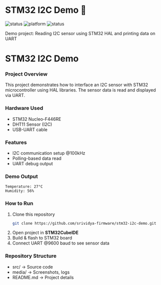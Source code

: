 # STM32 I2C Demo 🚀
![status](https://img.shields.io/badge/status-demo-green)
![platform](https://img.shields.io/badge/platform-STM32-blue)
![status](https://img.shields.io/badge/status-demo-green)


Demo project: Reading I2C sensor using STM32 HAL and printing data on UART

# STM32 I2C Demo

### Project Overview  
This project demonstrates how to interface an I2C sensor with STM32 microcontroller using HAL libraries. The sensor data is read and displayed via UART.

### Hardware Used  
- STM32 Nucleo-F446RE  
- DHT11 Sensor (I2C)  
- USB-UART cable  

### Features  
- I2C communication setup @100kHz  
- Polling-based data read  
- UART debug output  

### Demo Output  
```
Temperature: 27°C  
Humidity: 56%  
```
### How to Run
1. Clone this repository  
   ```bash
   git clone https://github.com/srividya-firmware/stm32-i2c-demo.git
   ```
2. Open project in **STM32CubeIDE**  
3. Build & flash to STM32 board  
4. Connect UART @9600 baud to see sensor data  

### Repository Structure
- src/ → Source code  
- media/ → Screenshots, logs  
- README.md → Project details  
